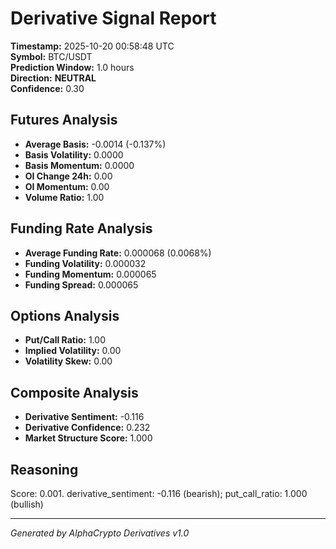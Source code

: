 # Derivative Signal Report

**Timestamp:** 2025-10-20 00:58:48 UTC  
**Symbol:** BTC/USDT  
**Prediction Window:** 1.0 hours  
**Direction:** **NEUTRAL**  
**Confidence:** 0.30

## Futures Analysis
- **Average Basis:** -0.0014 (-0.137%)
- **Basis Volatility:** 0.0000
- **Basis Momentum:** 0.0000
- **OI Change 24h:** 0.00
- **OI Momentum:** 0.00
- **Volume Ratio:** 1.00

## Funding Rate Analysis
- **Average Funding Rate:** 0.000068 (0.0068%)
- **Funding Volatility:** 0.000032
- **Funding Momentum:** 0.000065
- **Funding Spread:** 0.000065

## Options Analysis
- **Put/Call Ratio:** 1.00
- **Implied Volatility:** 0.00
- **Volatility Skew:** 0.00

## Composite Analysis
- **Derivative Sentiment:** -0.116
- **Derivative Confidence:** 0.232
- **Market Structure Score:** 1.000

## Reasoning
Score: 0.001. derivative_sentiment: -0.116 (bearish); put_call_ratio: 1.000 (bullish)

---
*Generated by AlphaCrypto Derivatives v1.0*

